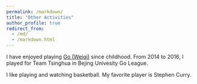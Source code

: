```yaml
---
permalink: /markdown/
title: "Other Activities"
author_profile: true
redirect_from: 
  - /md/
  - /markdown.html
---
```


I have enjoyed playing [Go (Weiqi)](https://en.wikipedia.org/wiki/Go_(game)) since childhood. From 2014 to 2016, I played for Team Tsinghua in Bejing Univesity Go League. 

I like playing and watching basketball. My favorite player is Stephen Curry.

